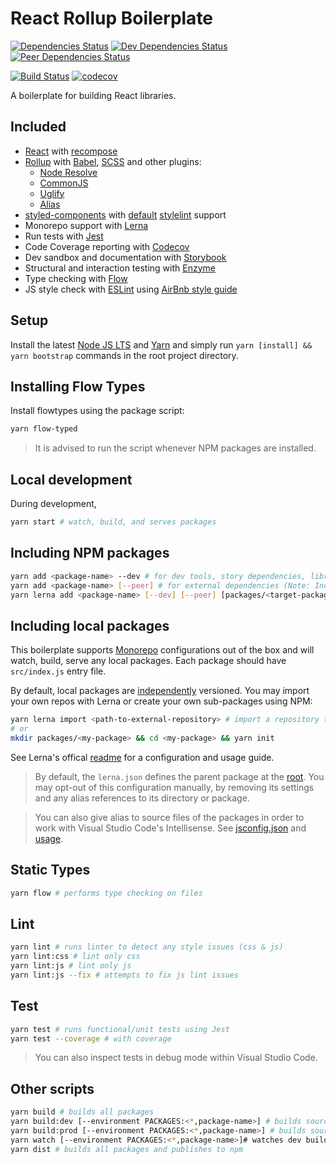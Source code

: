 # React Rollup Boilerplate

[![Dependencies Status](https://david-dm.org/psychobolt/react-rollup-boilerplate.svg)](https://david-dm.org/psychobolt/react-rollup-boilerplate)
[![Dev Dependencies Status](https://david-dm.org/psychobolt/react-rollup-boilerplate/dev-status.svg)](https://david-dm.org/psychobolt/react-rollup-boilerplate?type=dev)
[![Peer Dependencies Status](https://david-dm.org/psychobolt/react-rollup-boilerplate/peer-status.svg)](https://david-dm.org/psychobolt/react-rollup-boilerplate?type=peer)

[![Build Status](https://travis-ci.org/psychobolt/react-rollup-boilerplate.svg?branch=master)](https://travis-ci.org/psychobolt/react-rollup-boilerplate)
[![codecov](https://codecov.io/gh/psychobolt/react-rollup-boilerplate/branch/master/graph/badge.svg)](https://codecov.io/gh/psychobolt/react-rollup-boilerplate)

A boilerplate for building React libraries.

## Included

- [React](https://reactjs.org/) with [recompose](https://github.com/acdlite/recompose)
- [Rollup](https://rollupjs.org/) with [Babel](https://www.npmjs.com/package/rollup-plugin-babel), [SCSS](https://www.npmjs.com/package/rollup-plugin-scss) and other plugins:
    - [Node Resolve](https://www.npmjs.com/package/rollup-plugin-node-resolve)
    - [CommonJS](https://www.npmjs.com/package/rollup-plugin-commonjs)
    - [Uglify](https://www.npmjs.com/package/rollup-plugin-uglify)
    - [Alias](https://www.npmjs.com/package/rollup-plugin-alias)
- [styled-components](https://www.styled-components.com/) with [default](https://www.styled-components.com/docs/tooling#stylelint) [stylelint](https://stylelint.io/) support
- Monorepo support with [Lerna](https://lernajs.io)
- Run tests with [Jest](https://facebook.github.io/jest/)
- Code Coverage reporting with [Codecov](https://codecov.io/)
- Dev sandbox and documentation with [Storybook](https://storybook.js.org/)
- Structural and interaction testing with [Enzyme](https://github.com/airbnb/enzyme)
- Type checking with [Flow](https://flow.org)
- JS style check with [ESLint](http://eslint.org/) using [AirBnb style guide](https://github.com/airbnb/javascript)

## Setup

Install the latest [Node JS LTS](https://nodejs.org/) and [Yarn](https://yarnpkg.com) and simply run ```yarn [install] && yarn bootstrap``` commands in the root project directory.

## Installing Flow Types

Install flowtypes using the package script:
```sh
yarn flow-typed
```

> It is advised to run the script whenever NPM packages are installed.

## Local development

During development,
```sh
yarn start # watch, build, and serves packages
```

## Including NPM packages

```sh
yarn add <package-name> --dev # for dev tools, story dependencies, libraries to be bundled
yarn add <package-name> [--peer] # for external dependencies (Note: Include in externals from rollup.config.common.js whenever update)
yarn lerna add <package-name> [--dev] [--peer] [packages/<target-package-name>] # Add/link a package to a sub-package. See section: Including sub-packages
```

## Including local packages

This boilerplate supports [Monorepo](https://danluu.com/monorepo/) configurations out of the box and will watch, build, serve any local packages. Each package should have ```src/index.js``` entry file.

By default, local packages are [independently](./lerna.json#L6) versioned. You may import your own repos with Lerna or create your own sub-packages using NPM:

```sh
yarn lerna import <path-to-external-repository> # import a repository to packages/
# or 
mkdir packages/<my-package> && cd <my-package> && yarn init
```

See Lerna's offical [readme](https://github.com/lerna/lerna#readme) for a configuration and usage guide.

> By default, the ```lerna.json``` defines the parent package at the [root](./lerna.json#L3). You may opt-out of this configuration manually, by removing its settings and any alias references to its directory or package. 

> You can also give alias to source files of the packages in order to work with Visual Studio Code's Intellisense. See [jsconfig.json](./jsonconfig.json) and [usage](https://code.visualstudio.com/docs/languages/jsconfig#_using-webpack-aliases).

## Static Types

```sh
yarn flow # performs type checking on files
```

## Lint

```sh
yarn lint # runs linter to detect any style issues (css & js)
yarn lint:css # lint only css
yarn lint:js # lint only js
yarn lint:js --fix # attempts to fix js lint issues
```

## Test

```sh
yarn test # runs functional/unit tests using Jest
yarn test --coverage # with coverage
```

> You can also inspect tests in debug mode within Visual Studio Code.

## Other scripts

```sh
yarn build # builds all packages
yarn build:dev [--environment PACKAGES:<*,package-name>] # builds sources for development, optionally provide environment variable to specify local package(s) e.g. yarn build:dev --environment PACKAGES:default-export,package-* (glob pattern supported)
yarn build:prod [--environment PACKAGES:<*,package-name>] # builds sources for production
yarn watch [--environment PACKAGES:<*,package-name>]# watches dev builds
yarn dist # builds all packages and publishes to npm
```